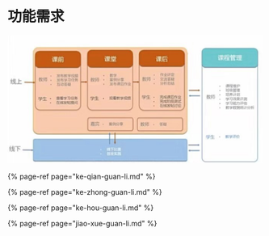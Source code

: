 # 功能需求

![](../.gitbook/assets/image%20%2839%29.png)

{% page-ref page="ke-qian-guan-li.md" %}

{% page-ref page="ke-zhong-guan-li.md" %}

{% page-ref page="ke-hou-guan-li.md" %}

{% page-ref page="jiao-xue-guan-li.md" %}



